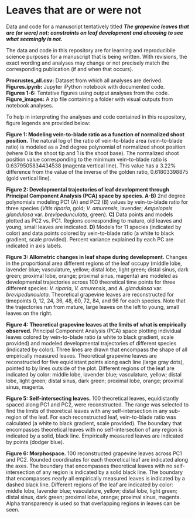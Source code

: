 # Leaves that are or were not

Data and code for a manuscript tentatively titled ***The grapevine leaves that are (or were) not: constraints on leaf development and choosing to see what seemingly is not.***

The data and code in this repository are for learning and reproducibile science purposes for a manuscript that is being written. With revisions, the exact wording and analyses may change or not precisely match the corresponding publication (if and when that occurs).

**Procrustes_all.csv:** Dataset from which all analyses are derived.  
**Figures.ipynb:** Jupyter iPython notebook with documented code.  
**Figures 1-6:** Tentative figures using output analyses from the code.  
**Figure_images:** A zip file containing a folder with visual outputs from notebook analyses.  

To help in interpreting the analyses and code contained in this respository, figure legends are provided below:  

**Figure 1: Modeling vein-to-blade ratio as a function of normalized shoot position.** The natural log of the ratio of vein-to-blade area (vein-to-blade ratio) is modeled as a 2nd degree polynomial of normalized shoot position (where 0 is the shoot tip and 1 is the shoot base). The normalized shoot position value corresponding to the minimum vein-to-blade ratio is 0.6379505834434538 (magenta vertical line). This value has a 3.22% difference from the value of the inverse of the golden ratio, 0.61803398875 (gold vertical line).

**Figure 2: Developmental trajectories of leaf development through Principal Component Analysis (PCA) space by species. A-B)** 2nd degree polynomials modeling PC1 (A) and PC2 (B) values by vein-to-blade ratio for three species (*Vitis riparia*, gold; *V. amurensis*, lavender; *Ampelopsis glandulosa* var. *brevipedunculata*, green). **C)** Data points and models plotted as PC2 vs. PC1. Regions corresponding to mature, old leaves and young, small leaves are indicated. **D)** Models for 11 species (indicated by color) and data points colored by vein-to-blade ratio (a white to black gradient, scale provided). Percent variance explained by each PC are indicated in axis labels.

**Figure 3: Allometric changes in leaf shape during development.** Changes in the proportional area different regions of the leaf occupy (middle lobe, lavender blue; vasculature, yellow; distal lobe, light green; distal sinus, dark green; proximal lobe, orange; proximal sinus, magenta) are modeled as developmental trajectories across 100 theoretical time points for three different species: *V. riparia*, *V. amurensis*, and *A. glandulosa* var. *brevipedunculata*. Theoretical grapevine leaves are reconstructed for timepoints 0, 12, 24, 36, 48, 60, 72, 84, and 96 for each species. Note that the trajectories run from mature, large leaves on the left to young, small leaves on the right.

**Figure 4: Theoretical grapevine leaves at the limits of what is empirically observed.** Principal Component Analysis (PCA) space plotting individual leaves colored by vein-to-blade ratio (a white to black gradient, scale provided) and modeled developmental trajectories of different species (indicated by color). Three lines are drawn that encompass the shape of all empirically measured leaves. Theoretical grapevine leaves are reconstructed for five equidistant points along each line (large gray dots), pointed to by lines outside of the plot. Different regions of the leaf are indicated by color: middle lobe, lavender blue; vasculature, yellow; distal lobe, light green; distal sinus, dark green; proximal lobe, orange; proximal sinus, magenta.

**Figure 5: Self-intersecting leaves.** 100 theoretical leaves, equidistantly spaced along PC1 and PC2, were reconstructed. The range was selected to find the limits of theoretical leaves with any self-intersection in any sub-region of the leaf. For each reconstructed leaf, vein-to-blade ratio was calculated (a white to black gradient, scale provided). The boundary that encompasses theoretical leaves with no self-intersection of any region is indicated by a solid, black line. Empirically measured leaves are indicated by points (dodger blue).

**Figure 6: Morphospace.** 100 reconstructed grapevine leaves across PC1 and PC2. Rounded coordinates for each theoretical leaf are indicated along the axes. The boundary that encompasses theoretical leaves with no self-intersection of any region is indicated by a solid black line. The boundary that encompasses nearly all empirically measured leaves is indicated by a dashed black line. Different regions of the leaf are indicated by color: middle lobe, lavender blue; vasculature, yellow; distal lobe, light green; distal sinus, dark green; proximal lobe, orange; proximal sinus, magenta. Alpha transparency is used so that overlapping regions in leaves can be seen.
